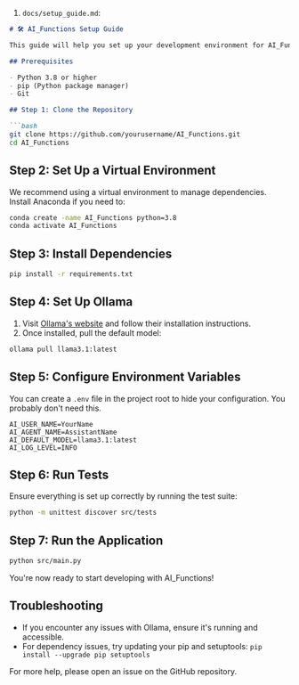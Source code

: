 1. `docs/setup_guide.md`:

```markdown
# 🛠️ AI_Functions Setup Guide

This guide will help you set up your development environment for AI_Functions.

## Prerequisites

- Python 3.8 or higher
- pip (Python package manager)
- Git

## Step 1: Clone the Repository

```bash
git clone https://github.com/yourusername/AI_Functions.git
cd AI_Functions
```

## Step 2: Set Up a Virtual Environment

We recommend using a virtual environment to manage dependencies.
Install Anaconda if you need to:

```bash
conda create -name AI_Functions python=3.8
conda activate AI_Functions
```

## Step 3: Install Dependencies

```bash
pip install -r requirements.txt
```

## Step 4: Set Up Ollama

1. Visit [Ollama's website](https://ollama.ai/) and follow their installation instructions.
2. Once installed, pull the default model:

```bash
ollama pull llama3.1:latest
```

## Step 5: Configure Environment Variables

You can create a `.env` file in the project root to hide your configuration.
You probably don't need this.

```
AI_USER_NAME=YourName
AI_AGENT_NAME=AssistantName
AI_DEFAULT_MODEL=llama3.1:latest
AI_LOG_LEVEL=INFO
```

## Step 6: Run Tests

Ensure everything is set up correctly by running the test suite:

```bash
python -m unittest discover src/tests
```

## Step 7: Run the Application

```bash
python src/main.py
```

You're now ready to start developing with AI_Functions!

## Troubleshooting

- If you encounter any issues with Ollama, ensure it's running and accessible.
- For dependency issues, try updating your pip and setuptools:
  `pip install --upgrade pip setuptools`

For more help, please open an issue on the GitHub repository.
```
